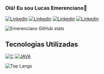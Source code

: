 ### Olá! Eu sou Lucas Emerenciano👋

[![Linkedin](https://img.shields.io/badge/LinkedIn-0077B5?style=for-the-badge&logo=linkedin&logoColor=white)](www.linkedin.com/in/lucas-emerenciano-ramos-73031a2b5)
[![Linkedin](https://img.shields.io/badge/LinkedIn-0077B5?style=for-the-badge&logo=linkedin&logoColor=white)](www.linkedin.com/in/lucas-emerenciano-ramos-73031a2b5)
[![Linkedin](https://img.shields.io/badge/LinkedIn-0077B5?style=for-the-badge&logo=linkedin&logoColor=white)](www.linkedin.com/in/lucas-emerenciano-ramos-73031a2b5)
[![Linkedin](https://img.shields.io/badge/LinkedIn-0077B5?style=for-the-badge&logo=linkedin&logoColor=white)](www.linkedin.com/in/lucas-emerenciano-ramos-73031a2b5)

![Emerenciano GitHub stats](https://github-readme-stats.vercel.app/api?username=EmerencianoJPG&show_icons=true&theme=tokyonight)

## Tecnologias Utilizadas

[![C](https://img.shields.io/badge/C%23-239120?style=for-the-badge&logo=c-sharp&logoColor=white)]()
[![JAVA](https://img.shields.io/badge/Java-ED8B00?style=for-the-badge&logo=openjdk&logoColor=white)]()

![Top Langs](https://github-readme-stats.vercel.app/api/top-langs/?username=EmerencianoJPG&layout=compact)
